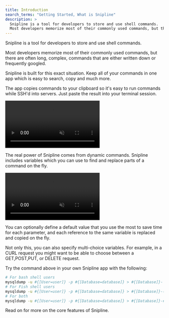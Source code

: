 ```yaml
---
title: Introduction
search_terms: "Getting Started, What is Snipline"
description: >
  Snipline is a tool for developers to store and use shell commands.
  Most developers memorize most of their commonly used commands, but there are often long, complex, commands that are either written down or frequently googled.
---
```


Snipline is a tool for developers to store and use shell commands.

Most developers memorize most of their commonly used commands, but there are often long, complex, commands that are either written down or frequently googled.

Snipline is built for this exact situation. Keep all of your commands in one app which is easy to search, copy and much more.

The app copies commands to your clipboard so it's easy to run commands while SSH'd into servers. Just paste the result into your terminal session.

<video  autoplay="" loop="" muted playsinline>
  <source src="/videos/what-is-snipline-01.mp4" type="video/mp4">
  <!-- <source src="myVideo.webm" type="video/webm"> -->
  <p>Your browser doesn't support HTML5 video. Here is
     a <a href="/videos/what-is-snipline-01.mp4">link to the video</a> instead.</p>
</video>

The real power of Snipline comes from dynamic commands. Snipline includes variables which you can use to find and replace parts of a command on the fly.

<video  autoplay="" loop="" muted playsinline>
  <source src="/videos/what-is-snipline-02.mp4" type="video/mp4">
  <!-- <source src="myVideo.webm" type="video/webm"> -->
  <p>Your browser doesn't support HTML5 video. Here is
     a <a href="/videos/what-is-snipline-02.mp4">link to the video</a> instead.</p>
</video>

You can optionally define a default value that you use the most to save time for each parameter, and each reference to the same variable is replaced and copied on the fly.

Not only this, you can also specify multi-choice variables. For example, in a CURL request you might want to be able to choose between a GET,POST,PUT, or DELETE request.

Try the command above in your own Snipline app with the following:

~~~bash
# For bash shell users
mysqldump -u #{[User=user]} -p #{[Database=database]} > #{[Database]}-`date '+%Y-%m-%d'`.sql
# For Fish shell users
mysqldump -u #{[User=user]} -p #{[Database=database]} > #{[Database]}-(date "+%Y-%m-%d").sql
# For both
mysqldump -u #{[User=user]} -p #{[Database=database]} > #{[Database]}-#select{[Date Format=(date "+%Y-%m-%d"),`date '+%Y-%m-%d'`]}.sql
~~~

Read on for more on the core features of Snipline.